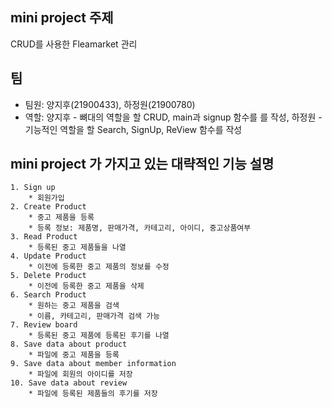 
## mini project 주제

CRUD를 사용한 Fleamarket 관리

## 팀
- 팀원: 양지후(21900433), 하정원(21900780)
- 역할: 양지후 - 뼈대의 역할을 할 CRUD, main과 signup 함수를 를 작성, 하정원 - 기능적인 역할을 할 Search, SignUp, ReView 함수를 작성

## mini project 가 가지고 있는 대략적인 기능 설명
~~~
1. Sign up
    * 회원가입
2. Create Product
    * 중고 제품을 등록
    * 등록 정보: 제품명, 판매가격, 카테고리, 아이디, 중고상품여부
3. Read Product 
    * 등록된 중고 제품들을 나열
4. Update Product 
    * 이전에 등록한 중고 제품의 정보를 수정
5. Delete Product 
    * 이전에 등록한 중고 제품을 삭제
6. Search Product 
    * 원하는 중고 제품을 검색
    * 이름, 카테고리, 판매가격 검색 가능
7. Review board
    * 등록된 중고 제품에 등록된 후기를 나열
8. Save data about product  
    * 파일에 중고 제품을 등록
9. Save data about member information  
    * 파일에 회원의 아이디를 저장
10. Save data about review 
    * 파일에 등록된 제품들의 후기를 저장
~~~
